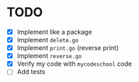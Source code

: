 # TODO

- [X] Implement like a package
- [X] Implement `delete.go`
- [X] Implement `print.go` (reverse print)
- [X] Implement `reverse.go`
- [X] Verify my code with `mycodeschool` code
- [ ] Add tests